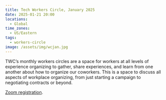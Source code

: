 ```yaml
---
title: Tech Workers Circle, January 2025
date: 2025-01-21 20:00
locations:
  - Global
time_zones:
  - US/Eastern
tags:
  - workers-circle
image: /assets/img/wcjan.jpg
---
```

TWC’s monthly workers circles are a space for workers at all levels of experience organizing to gather, share experiences,  and learn from one another about how to organize our coworkers. This is a space to discuss all aspects of workplace organizing, from just starting a campaign to negotiating contracts or beyond. 

[Zoom registration](https://us02web.zoom.us/meeting/register/X_q9IwuhQjax8kPsIN86kQ#/registration).
